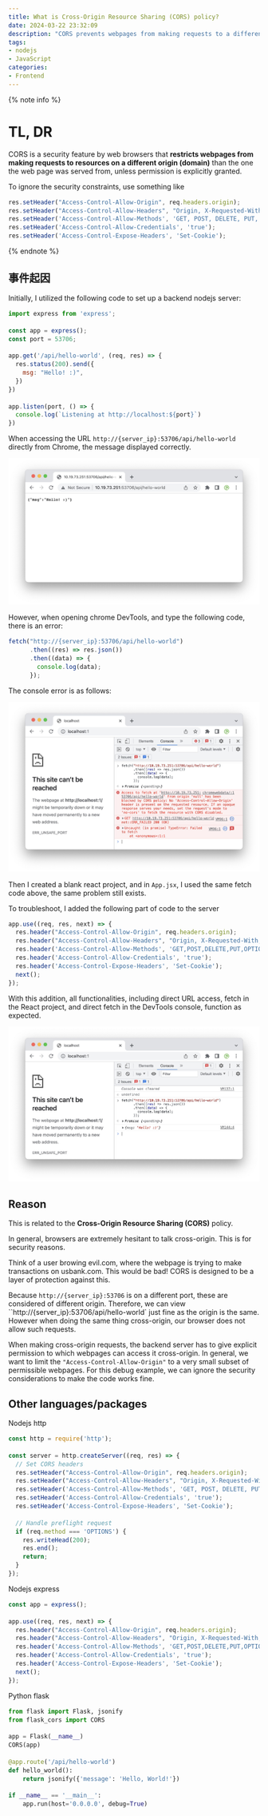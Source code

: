 ```yaml
---
title: What is Cross-Origin Resource Sharing (CORS) policy?
date: 2024-03-22 23:32:09
description: "CORS prevents webpages from making requests to a different origin."
tags:
- nodejs
- JavaScript
categories: 
- Frontend
---
```


{% note info %}
# TL, DR

CORS is a security feature by web browsers that **restricts webpages from making requests to resources on a different origin (domain)** than the one the web page was served from, unless permission is explicitly granted. 

To ignore the security constraints, use something like

```javascript
res.setHeader("Access-Control-Allow-Origin", req.headers.origin);
res.setHeader("Access-Control-Allow-Headers", "Origin, X-Requested-With, Content-Type, Accept, Authorization");
res.setHeader('Access-Control-Allow-Methods', 'GET, POST, DELETE, PUT, OPTIONS');
res.setHeader('Access-Control-Allow-Credentials', 'true');
res.setHeader('Access-Control-Expose-Headers', 'Set-Cookie');
```
{% endnote %}

## 事件起因

Initially, I utilized the following code to set up a backend nodejs server:

```javascript
import express from 'express';

const app = express();
const port = 53706;

app.get('/api/hello-world', (req, res) => {
  res.status(200).send({
    msg: "Hello! :)",
  })
})

app.listen(port, () => {
  console.log(`Listening at http://localhost:${port}`)
})
```

When accessing the URL  `http://{server_ip}:53706/api/hello-world` directly from Chrome, the message displayed correctly.

![](43-cors/chrome.png)

However, when opening chrome DevTools, and type the following code, there is an error:

```javascript
fetch("http://{server_ip}:53706/api/hello-world")
      .then((res) => res.json())
      .then((data) => {
        console.log(data);
      });
```

The console error is as follows:

![](43-cors/devtools-error.png)

Then I created a blank react project, and in `App.jsx`, I used the same fetch code above, the same problem still exists.

To troubleshoot, I added the following part of code to the server

```javascript
app.use((req, res, next) => {
  res.header("Access-Control-Allow-Origin", req.headers.origin);
  res.header("Access-Control-Allow-Headers", "Origin, X-Requested-With, Content-Type, Accept, Authorization");
  res.header('Access-Control-Allow-Methods', 'GET,POST,DELETE,PUT,OPTIONS');
  res.header('Access-Control-Allow-Credentials', 'true');
  res.header('Access-Control-Expose-Headers', 'Set-Cookie');
  next();
});
```

With this addition, all functionalities, including direct URL access, fetch in the React project, and direct fetch in the DevTools console, function as expected.

![](43-cors/devtools-ok.png)

## Reason

This is related to the **Cross-Origin Resource Sharing (CORS)** policy.

In general, browsers are extremely hesitant to talk cross-origin. This is for security reasons.

Think of a user browing evil.com, where the  webpage is trying to make transactions on usbank.com. This would be bad! CORS is designed to be a layer of protection against this.

Because `http://{server_ip}:53706` is on a different port, these are considered of different origin. Therefore, we can view ``http://{server_ip}:53706/api/hello-world` just fine as the origin is the same. However when doing the same thing cross-origin, our browser does not allow such requests.

When making cross-origin requests, the backend server has to give explicit permission to which webpages can access it cross-origin. In general, we want to limit the `"Access-Control-Allow-Origin"` to a very small subset of permissible webpages. For this debug example, we can ignore the security considerations to make the code works fine. 



## Other languages/packages



Nodejs http

```javascript
const http = require('http');

const server = http.createServer((req, res) => {
  // Set CORS headers
  res.setHeader("Access-Control-Allow-Origin", req.headers.origin);
  res.setHeader("Access-Control-Allow-Headers", "Origin, X-Requested-With, Content-Type, Accept, Authorization");
  res.setHeader('Access-Control-Allow-Methods', 'GET, POST, DELETE, PUT, OPTIONS');
  res.setHeader('Access-Control-Allow-Credentials', 'true');
  res.setHeader('Access-Control-Expose-Headers', 'Set-Cookie');

  // Handle preflight request
  if (req.method === 'OPTIONS') {
    res.writeHead(200);
    res.end();
    return;
  }
});

```



Nodejs express

```javascript
const app = express();

app.use((req, res, next) => {
  res.header("Access-Control-Allow-Origin", req.headers.origin);
  res.header("Access-Control-Allow-Headers", "Origin, X-Requested-With, Content-Type, Accept, Authorization");
  res.header('Access-Control-Allow-Methods', 'GET,POST,DELETE,PUT,OPTIONS');
  res.header('Access-Control-Allow-Credentials', 'true');
  res.header('Access-Control-Expose-Headers', 'Set-Cookie');
  next();
});
```



Python flask

```python
from flask import Flask, jsonify
from flask_cors import CORS

app = Flask(__name__)
CORS(app)

@app.route('/api/hello-world')
def hello_world():
    return jsonify({'message': 'Hello, World!'})

if __name__ == '__main__':
    app.run(host='0.0.0.0', debug=True)
```





